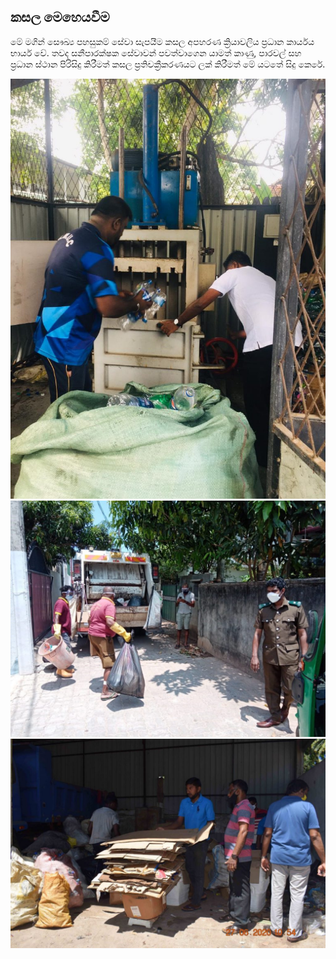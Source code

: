 <div class="container py-5">
    <div class="text-center mb-4">
        <h2 class="fw-bold">කසල මෙහෙයවීම</h2>
        <p class="text-muted">
මේ මගින් සෞඛ්‍ය පහසුකම් සේවා සැපයීම කසල අපහරණ ක්‍රියාවලිය ප්‍රධාන කාර්යය භාර්ය වේ. තවද සනීපාරක්ෂක සේවාවන් පවත්වාගෙන යාමත් කාණු, පාරවල් සහ ප්‍රධාන ස්ථාන පිරිසිදු කිරීමත් කසල ප්‍රතිචක්‍රීකරණයට ලක් කිරීමත් මේ යටතේ සිදු කෙරේ.
        </p>
    </div>
    <div class="row g-4">
        <div class="col-md-6">
            <img src="/static/images/2-1-768x1024.jpg" class="img-fluid rounded shadow" alt="Market Image 1">
        </div>
        <div class="col-md-6">
            <img src="/static/images/im3-1024x768.jpg" class="img-fluid rounded shadow" alt="Market Image 1">
            <img src="/static/images/3-1-1024x682.jpg" class="img-fluid rounded shadow" alt="Market Image 2">
        </div>
    </div>
</div>
